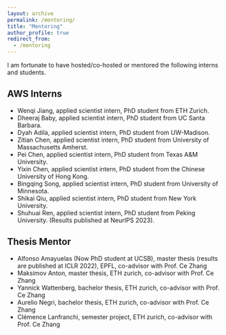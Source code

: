 ```yaml
---
layout: archive
permalink: /mentoring/
title: "Mentoring"
author_profile: true
redirect_from: 
  - /mentoring
---
```



I am fortunate to have hosted/co-hosted or mentored the following interns and students.

## AWS Interns
* Wenqi Jiang, applied scientist intern, PhD student from ETH Zurich.
* Dheeraj Baby, applied scientist intern, PhD student from UC Santa Barbara.
* Dyah Adila, applied scientist intern, PhD student from UW-Madison.
* Zitian Chen,  applied scientist intern, PhD student from University of Massachusetts Amherst.
* Pei Chen, applied scientist intern, PhD student from Texas A&M University.
* Yixin Chen, applied scientist intern, PhD student from the Chinese University of Hong Kong.
* Bingqing Song, applied scientist intern, PhD student from University of Minnesota.
* Shikai Qiu, applied scientist intern, PhD student from New York University.
* Shuhuai Ren, applied scientist intern, PhD student from Peking University. (Results published at NeurIPS 2023).

## Thesis Mentor
* Alfonso Amayuelas (Now PhD student at UCSB), master thesis (results are published at ICLR 2022), EPFL, co-advisor with Prof. Ce Zhang
* Maksimov Anton, master thesis, ETH zurich, co-advisor with Prof. Ce Zhang
* Yannick Wattenberg, bachelor thesis, ETH zurich, co-advisor with Prof. Ce Zhang
* Aurelio Negri, bachelor thesis, ETH zurich, co-advisor with Prof. Ce Zhang
* Clémence Lanfranchi, semester project, ETH zurich, co-advisor with Prof. Ce Zhang

